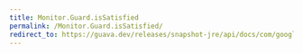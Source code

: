 ```yaml
---
title: Monitor.Guard.isSatisfied
permalink: /Monitor.Guard.isSatisfied/
redirect_to: https://guava.dev/releases/snapshot-jre/api/docs/com/google/common/util/concurrent/Monitor.Guard.html#isSatisfied--
---
```

